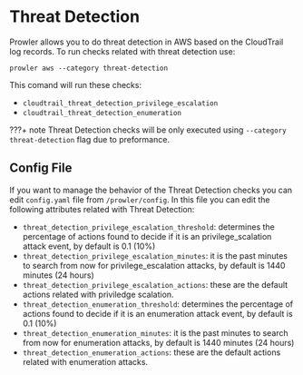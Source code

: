 # Threat Detection

Prowler allows you to do threat detection in AWS based on the CloudTrail log records. To run checks related with threat detection use:
```
prowler aws --category threat-detection
```
This comand will run these checks:

* `cloudtrail_threat_detection_privilege_escalation`
* `cloudtrail_threat_detection_enumeration`

???+ note
    Threat Detection checks will be only executed using `--category threat-detection` flag due to preformance.

## Config File

If you want to manage the behavior of the Threat Detection checks you can edit `config.yaml` file from `/prowler/config`. In this file you can edit the following attributes related with Threat Detection:

* `threat_detection_privilege_escalation_threshold`: determines the percentage of actions found to decide if it is an privilege_scalation attack event, by default is 0.1 (10%)
* `threat_detection_privilege_escalation_minutes`: it is the past minutes to search from now for privilege_escalation attacks, by default is 1440 minutes (24 hours)
* `threat_detection_privilege_escalation_actions`: these are the default actions related with priviledge scalation.
* `threat_detection_enumeration_threshold`: determines the percentage of actions found to decide if it is an enumeration attack event, by default is 0.1 (10%)
* `threat_detection_enumeration_minutes`: it is the past minutes to search from now for enumeration attacks, by default is 1440 minutes (24 hours)
* `threat_detection_enumeration_actions`: these are the default actions related with enumeration attacks.
